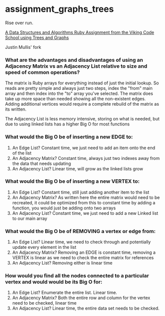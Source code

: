 # assignment_graphs_trees
Rise over run.

[A Data Structures and Algorithms Ruby Assignment from the Viking Code School using Trees and Graphs](http://www.vikingcodeschool.com)

Justin Mullis' fork

### What are the advantages and disadvantages of using an Adjacency Matrix vs an Adjacency List relative to size and speed of common operations?
The matrix is Ruby arrays for everything instead of just the initial lookup.  So reads are pretty simple and always just two steps, index the "from" main array and then index into the "to" array you've selected.  The matrix does take up more space than needed showing all the non-existent edges.  Adding additional vertices would require a complete rebuild of the matrix as its written.

The Adjacency List is less memory intensive, storing on what is needed, but due to using linked lists has a higher Big O for most functions

### What would the Big O be of inserting a new EDGE to:
1. An Edge List?
Constant time, we just need to add an item onto the end of the list
2. An Adjacency Matrix?
Constant time, always just two indexes away from the data that needs updating
3. An Adjacency List?
Linear time, will grow as the linked lists grow

### What would the Big O be of inserting a new VERTEX to:
1. An Edge List?
Constant time, still just adding another item to the list
2. An Adjacency Matrix?
As written here the entire matrix would need to be recreated, it could be optimized from this to constant time by adding a function, you would just be adding onto two arrays
3. An Adjacency List?
Constant time, we just need to add a new Linked list to our main array

### What would the Big O be of REMOVING a vertex or edge from:
1. An Edge List?
Linear time, we need to check through and potentially update every element in the list
2. An Adjacency Matrix?
Removing an EDGE is constant time, removing a VERTEX is linear as we need to check the entire matrix for references 
3. An Adjacency List?
Removing either is linear time

### How would you find all the nodes connected to a particular vertex and would would be its Big O for:
1. An Edge List?
Enumerate the entire list.  Linear time.
2. An Adjacency Matrix?
Both the entire row and column for the vertex need to be checked, linear time
3. An Adjacency List?
Linear time, the entire data set needs to be checked.

